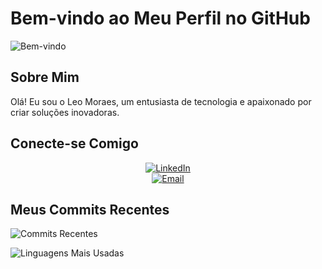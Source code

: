 <!-- README.md -->
# Bem-vindo ao Meu Perfil no GitHub

![Bem-vindo](https://img.shields.io/badge/Bem%20vindo-GitHub-000000?style=flat&logo=github)

## Sobre Mim
Olá! Eu sou o Leo Moraes, um entusiasta de tecnologia e apaixonado por criar soluções inovadoras.

## Conecte-se Comigo

<p align="center">
  <a href="https://www.linkedin.com/in/leonardofmoraes" target="_blank">
    <img src="https://img.shields.io/badge/LinkedIn-0077B5?style=for-the-badge&logo=linkedin&logoColor=white" alt="LinkedIn">
  </a>
  <br>
  <a href="mailto:leonardo.moraes@moraestecnologia.com">
    <img src="https://img.shields.io/badge/Email-D14836?style=for-the-badge&logo=gmail&logoColor=white" alt="Email">
  </a>
</p>

## Meus Commits Recentes

![Commits Recentes](https://github-readme-stats.vercel.app/api?username=leomoraes0&show_icons=true&theme=github_dark)

![Linguagens Mais Usadas](https://github-readme-stats.vercel.app/api/top-langs/?username=leomoraes0&layout=compact&theme=github_dark)

